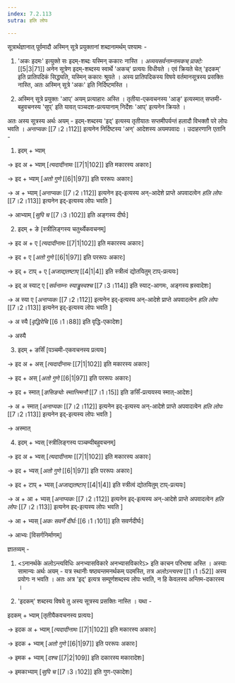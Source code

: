 ```yaml
---
index: 7.2.113
sutra: हलि लोपः

---
```

सूत्रार्थज्ञानात् पूर्वमादौ अस्मिन् सूत्रे प्रयुक्तानां शब्दानामर्थम् पश्यामः -

1. 'अकः इदमः' इत्युक्ते सः इदम्-शब्दः यस्मिन् ककारः नास्ति । _अव्ययसर्वनाम्नामकच् प्राक्टेः_ [[5|3|71]] अनेन सूत्रेण इदम्-शब्दस्य स्वार्थे 'अकच्' प्रत्ययः विधीयते । एवं क्रियते चेत् 'इदकम्' इति प्रातिपदिकं सिद्ध्यति, यस्मिन् ककारः श्रूयते । अस्य प्रातिपदिकस्य विषये वर्तमानसूत्रस्य प्रसक्तिः नास्ति, अतः अस्मिन् सूत्रे 'अकः' इति निर्दिष्टमस्ति ।

2. अस्मिन् सूत्रे प्रयुक्तः 'आप्' अयम् प्रत्याहारः अस्ति । तृतीया-एकवचनस्य 'आङ्' इत्यस्मात् सप्तमी-बहुवचनस्य 'सुप्' इति यावत् पञ्चदश-प्रत्ययानाम् निर्देशः 'आप्' इत्यनेन क्रियते ।



अतः अस्य सूत्रस्य अर्थः अयम् - इदम्-शब्दस्य 'इद्' इत्यस्य तृतीयातः सप्तमीपर्यन्तं हलादौ विभक्तौ परे लोपः भवति । _अनाप्यकः_ [[7।2।112]] इत्यनेन निर्दिष्टस्य 'अन्' आदेशस्य अयमपवादः । उदाहरणानि एतानि -



1) इदम् + भ्याम्

→ इद अ + भ्याम् [_त्यदादीनामः_ [[7|1|102]] इति मकारस्य अकारः]

→ इद + भ्याम् [_अतो गुणे_ [[6|1|97]] इति पररूपः अकारः] 

→ अ + भ्याम् [_अनाप्यकः_ [[7।2।112]] इत्यनेन इद्-इत्यस्य अन्-आदेशे प्राप्ते अपवादत्वेन _हलि लोपः_ [[7।2।113]] इत्यनेन इद्-इत्यस्य लोपः भवति ]

→ आभ्याम् [_सुपि च_ [[7।3।102]] इति अङ्गस्य दीर्घः]



2) इदम् + ङे [स्त्रीलिङ्गस्य चतुर्थ्येकवचनम्]

→ इद अ + ए [_त्यदादीनामः_ [[7|1|102]] इति मकारस्य अकारः]

→ इद + ए [_अतो गुणे_ [[6|1|97]] इति पररूपः अकारः]                         

→ इद् + टाप् + ए [_अजाद्यतष्टाप्_ [[4|1|4]] इति स्त्रीत्वं द्योतयितुम् टाप्-प्रत्ययः]  

→ इद् अ स्याट् ए [_सर्वनाम्नः स्याड्ढ्रस्वश्च_ [[7।3।114]] इति स्याट्-आगमः, अङ्गस्य ह्रस्वादेशः]    

→  अ स्या ए [_अनाप्यकः_ [[7।2।112]] इत्यनेन इद्-इत्यस्य अन्-आदेशे प्राप्ते अपवादत्वेन _हलि लोपः_ [[7।2।113]] इत्यनेन इद्-इत्यस्य लोपः भवति ]

→ अ स्यै [_वृद्धिरेचि_ [[6।1।88]] इति वृद्धि-एकादेशः]

→ अस्यै 



3) इदम् + ङसिँ [पञ्चमी-एकवचनस्य प्रत्ययः]

→ इद अ + अस् [_त्यदादीनामः_ [[7|1|102]] इति मकारस्य अकारः]

→ इद + अस्  [_अतो गुणे_ [[6|1|97]] इति पररूपः अकारः]       

→ इद + स्मात् [_ङसिङ्योः स्मात्स्मिनौ_ [[7।1।15]] इति ङसिँ-प्रत्ययस्य स्मात्-आदेशः]

→ अ + स्मात् [_अनाप्यकः_ [[7।2।112]] इत्यनेन इद्-इत्यस्य अन्-आदेशे प्राप्ते अपवादत्वेन _हलि लोपः_ [[7।2।113]] इत्यनेन इद्-इत्यस्य लोपः भवति ]

→ अस्मात् 



4) इदम् + भ्यस् [स्त्रीलिङ्गस्य पञ्चम्यीबहुवचनम्]

→ इद अ + भ्यस् [_त्यदादीनामः_ [[7|1|102]] इति मकारस्य अकारः]

→ इद + भ्यस्  [_अतो गुणे_ [[6|1|97]] इति पररूपः अकारः]       

→ इद + टाप् + भ्यस् [_अजाद्यतष्टाप्_ [[4|1|4]] इति स्त्रीत्वं द्योतयितुम् टाप्-प्रत्ययः]  

→ अ + आ + भ्यस् [_अनाप्यकः_ [[7।2।112]] इत्यनेन इद्-इत्यस्य अन्-आदेशे प्राप्ते अपवादत्वेन _हलि लोपः_ [[7।2।113]] इत्यनेन इद्-इत्यस्य लोपः भवति ]

→ आ + भ्यस् [_अकः सवर्णे दीर्घः_ [[6।1।101]] इति सवर्णदीर्घः]

→ आभ्यः [विसर्गनिर्माणम्]



ज्ञातव्यम् - 

1. <ऽनानर्थके  अलोऽन्त्यविधिः अनभ्यासविकारे अनभ्यासविकारेऽ> इति काचन परिभाषा अस्ति । अस्याः सामान्यः अर्थः अयम् - यत्र स्थानीः षष्ठ्यन्तमनर्थकम् पदमस्ति, तत्र _अलोऽन्त्यस्य_ [[1।1।52]] अस्य प्रयोगः न भवति । अतः अत्र 'इद्' इत्यत्र सम्पूर्णशब्दस्य  लोपः भवति, न हि केवलस्य अन्तिम-दकारस्य ।

2. 'इदकम्' शब्दस्य विषये तु अस्य सूत्रस्य प्रसक्तिः नास्ति । यथा -

इदकम् + भ्याम्   [तृतीयैकवचनस्य प्रत्ययः]

→ इदक अ +  भ्याम् [_त्यदादीनामः_ [[7|1|102]] इति मकारस्य अकारः]

→ इदक +  भ्याम् [_अतो गुणे_ [[6|1|97]] इति पररूपः अकारः]  

→ इमक +  भ्याम् [_दश्च_ [[7|2|109]] इति दकारस्य मकारादेशः] 

→ इमकाभ्याम् [_सुपि च_ [[7।3।102]] इति गुण-एकादेशः]

